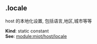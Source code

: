 <a name="module_miot/Host.locale"></a>

## .locale
host 的本地化设置, 包括语言,地区,城市等等

**Kind**: static constant  
**See**: [module:miot/host/locale](module:miot/host/locale)  
